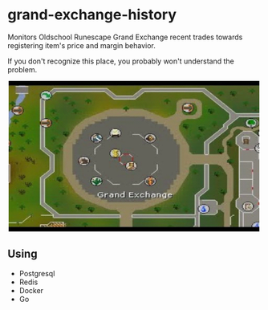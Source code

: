 # grand-exchange-history

Monitors Oldschool Runescape Grand Exchange recent trades towards registering item's price and margin behavior.

If you don't recognize this place, you probably won't understand the problem.

<p align="center">
<img width="500" height="300" src="https://github.com/suduaya/grand-exchange-history/blob/master/images/ge.png?raw=true"/>
</p>

## Using
- Postgresql
- Redis
- Docker
- Go

